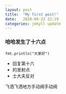 ```yaml
---
layout: post
title:  "My first post!"
date:   2020-09-22 22:19
categories: jekyll update
---
```


### 哈哈发生了十六点
```golang
fmt.println("大家好")
```
- 回复第十六
- 的发射点
- 士大夫反对

飞洒飞洒地方手动阀手动阀


